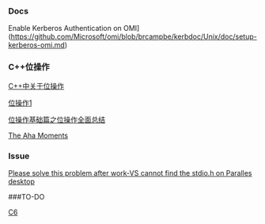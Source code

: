 ### Docs
Enable Kerberos Authentication on OMI](https://github.com/Microsoft/omi/blob/brcampbe/kerbdoc/Unix/doc/setup-kerberos-omi.md)

### C++位操作
[C++中关于位操作](http://www.hawstein.com/posts/5.1.html)

[位操作1](http://www.hawstein.com/posts/5.3.html)

[位操作基础篇之位操作全面总结 ](http://blog.csdn.net/morewindows/article/details/7354571)

[The Aha Moments](http://www.matrix67.com/blog/archives/263)

### Issue
[Please solve this problem after work-VS cannot find the stdio.h on Paralles desktop](https://www.google.com.sg/#q=visual+studio+2015+cannot+find+stdio.h&spf=1495417689513)

###TO-DO

[C6](http://www.hawstein.com/posts/brain-teasers.html)
